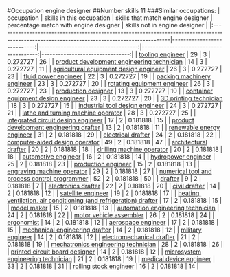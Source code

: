 #Occupation engine designer
##Number skills 11
###Similar occupations:
| occupation                                                                                                                                  |   skills in this occupation |   skills that match engine designer |   percentage match with engine designer |   skills not in engine designer |
|:--------------------------------------------------------------------------------------------------------------------------------------------|----------------------------:|------------------------------------:|----------------------------------------:|--------------------------------:|
| [tooling engineer](tooling_engineer.md)                                                                                                     |                          29 |                                   3 |                                0.272727 |                              26 |
| [product development engineering technician](product_development_engineering_technician.md)                                                 |                          14 |                                   3 |                                0.272727 |                              11 |
| [agricultural equipment design engineer](agricultural_equipment_design_engineer.md)                                                         |                          26 |                                   3 |                                0.272727 |                              23 |
| [fluid power engineer](fluid_power_engineer.md)                                                                                             |                          22 |                                   3 |                                0.272727 |                              19 |
| [packing machinery engineer](packing_machinery_engineer.md)                                                                                 |                          23 |                                   3 |                                0.272727 |                              20 |
| [rotating equipment engineer](rotating_equipment_engineer.md)                                                                               |                          26 |                                   3 |                                0.272727 |                              23 |
| [production designer](production_designer.md)                                                                                               |                          13 |                                   3 |                                0.272727 |                              10 |
| [container equipment design engineer](container_equipment_design_engineer.md)                                                               |                          23 |                                   3 |                                0.272727 |                              20 |
| [3D printing technician](3D_printing_technician.md)                                                                                         |                          18 |                                   3 |                                0.272727 |                              15 |
| [industrial tool design engineer](industrial_tool_design_engineer.md)                                                                       |                          24 |                                   3 |                                0.272727 |                              21 |
| [lathe and turning machine operator](lathe_and_turning_machine_operator.md)                                                                 |                          28 |                                   3 |                                0.272727 |                              25 |
| [integrated circuit design engineer](integrated_circuit_design_engineer.md)                                                                 |                          17 |                                   2 |                                0.181818 |                              15 |
| [product development engineering drafter](product_development_engineering_drafter.md)                                                       |                          13 |                                   2 |                                0.181818 |                              11 |
| [renewable energy engineer](renewable_energy_engineer.md)                                                                                   |                          31 |                                   2 |                                0.181818 |                              29 |
| [electrical drafter](electrical_drafter.md)                                                                                                 |                          24 |                                   2 |                                0.181818 |                              22 |
| [computer-aided design operator](computer-aided_design_operator.md)                                                                         |                          49 |                                   2 |                                0.181818 |                              47 |
| [architectural drafter](architectural_drafter.md)                                                                                           |                          20 |                                   2 |                                0.181818 |                              18 |
| [drilling machine operator](drilling_machine_operator.md)                                                                                   |                          20 |                                   2 |                                0.181818 |                              18 |
| [automotive engineer](automotive_engineer.md)                                                                                               |                          16 |                                   2 |                                0.181818 |                              14 |
| [hydropower engineer](hydropower_engineer.md)                                                                                               |                          25 |                                   2 |                                0.181818 |                              23 |
| [production engineer](production_engineer.md)                                                                                               |                          15 |                                   2 |                                0.181818 |                              13 |
| [engraving machine operator](engraving_machine_operator.md)                                                                                 |                          29 |                                   2 |                                0.181818 |                              27 |
| [numerical tool and process control programmer](numerical_tool_and_process_control_programmer.md)                                           |                          52 |                                   2 |                                0.181818 |                              50 |
| [drafter](drafter.md)                                                                                                                       |                           9 |                                   2 |                                0.181818 |                               7 |
| [electronics drafter](electronics_drafter.md)                                                                                               |                          22 |                                   2 |                                0.181818 |                              20 |
| [civil drafter](civil_drafter.md)                                                                                                           |                          14 |                                   2 |                                0.181818 |                              12 |
| [satellite engineer](satellite_engineer.md)                                                                                                 |                          19 |                                   2 |                                0.181818 |                              17 |
| [heating, ventilation, air conditioning (and refrigeration) drafter](heating,_ventilation,_air_conditioning_(and_refrigeration)_drafter.md) |                          17 |                                   2 |                                0.181818 |                              15 |
| [model maker](model_maker.md)                                                                                                               |                          15 |                                   2 |                                0.181818 |                              13 |
| [automation engineering technician](automation_engineering_technician.md)                                                                   |                          24 |                                   2 |                                0.181818 |                              22 |
| [motor vehicle assembler](motor_vehicle_assembler.md)                                                                                       |                          26 |                                   2 |                                0.181818 |                              24 |
| [ergonomist](ergonomist.md)                                                                                                                 |                          14 |                                   2 |                                0.181818 |                              12 |
| [aerospace engineer](aerospace_engineer.md)                                                                                                 |                          17 |                                   2 |                                0.181818 |                              15 |
| [mechanical engineering drafter](mechanical_engineering_drafter.md)                                                                         |                          14 |                                   2 |                                0.181818 |                              12 |
| [military engineer](military_engineer.md)                                                                                                   |                          14 |                                   2 |                                0.181818 |                              12 |
| [electromechanical drafter](electromechanical_drafter.md)                                                                                   |                          21 |                                   2 |                                0.181818 |                              19 |
| [mechatronics engineering technician](mechatronics_engineering_technician.md)                                                               |                          28 |                                   2 |                                0.181818 |                              26 |
| [printed circuit board designer](printed_circuit_board_designer.md)                                                                         |                          14 |                                   2 |                                0.181818 |                              12 |
| [microsystem engineering technician](microsystem_engineering_technician.md)                                                                 |                          21 |                                   2 |                                0.181818 |                              19 |
| [medical device engineer](medical_device_engineer.md)                                                                                       |                          33 |                                   2 |                                0.181818 |                              31 |
| [rolling stock engineer](rolling_stock_engineer.md)                                                                                         |                          16 |                                   2 |                                0.181818 |                              14 |
